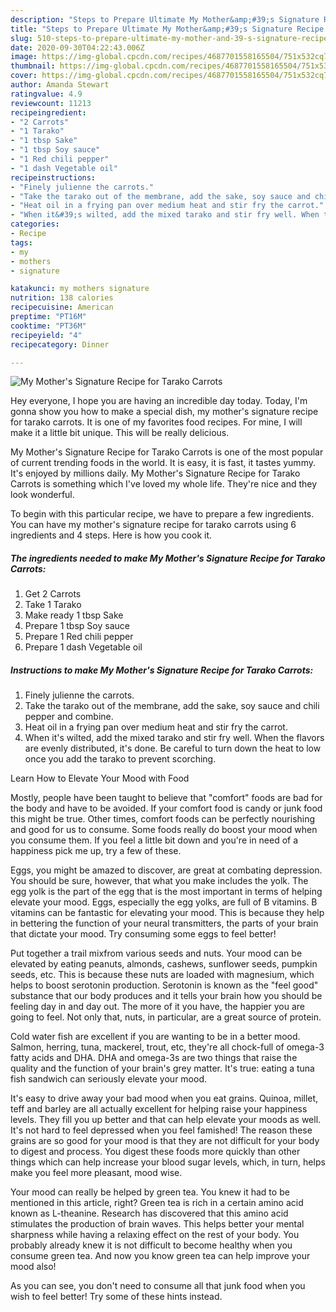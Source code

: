 ```yaml
---
description: "Steps to Prepare Ultimate My Mother&amp;#39;s Signature Recipe for Tarako Carrots"
title: "Steps to Prepare Ultimate My Mother&amp;#39;s Signature Recipe for Tarako Carrots"
slug: 510-steps-to-prepare-ultimate-my-mother-and-39-s-signature-recipe-for-tarako-carrots
date: 2020-09-30T04:22:43.006Z
image: https://img-global.cpcdn.com/recipes/4687701558165504/751x532cq70/my-mothers-signature-recipe-for-tarako-carrots-recipe-main-photo.jpg
thumbnail: https://img-global.cpcdn.com/recipes/4687701558165504/751x532cq70/my-mothers-signature-recipe-for-tarako-carrots-recipe-main-photo.jpg
cover: https://img-global.cpcdn.com/recipes/4687701558165504/751x532cq70/my-mothers-signature-recipe-for-tarako-carrots-recipe-main-photo.jpg
author: Amanda Stewart
ratingvalue: 4.9
reviewcount: 11213
recipeingredient:
- "2 Carrots"
- "1 Tarako"
- "1 tbsp Sake"
- "1 tbsp Soy sauce"
- "1 Red chili pepper"
- "1 dash Vegetable oil"
recipeinstructions:
- "Finely julienne the carrots."
- "Take the tarako out of the membrane, add the sake, soy sauce and chili pepper and combine."
- "Heat oil in a frying pan over medium heat and stir fry the carrot."
- "When it&#39;s wilted, add the mixed tarako and stir fry well. When the flavors are evenly distributed, it&#39;s done. Be careful to turn down the heat to low once you add the tarako to prevent scorching."
categories:
- Recipe
tags:
- my
- mothers
- signature

katakunci: my mothers signature 
nutrition: 138 calories
recipecuisine: American
preptime: "PT16M"
cooktime: "PT36M"
recipeyield: "4"
recipecategory: Dinner

---
```



![My Mother&#39;s Signature Recipe for Tarako Carrots](https://img-global.cpcdn.com/recipes/4687701558165504/751x532cq70/my-mothers-signature-recipe-for-tarako-carrots-recipe-main-photo.jpg)

Hey everyone, I hope you are having an incredible day today. Today, I'm gonna show you how to make a special dish, my mother&#39;s signature recipe for tarako carrots. It is one of my favorites food recipes. For mine, I will make it a little bit unique. This will be really delicious.

My Mother&#39;s Signature Recipe for Tarako Carrots is one of the most popular of current trending foods in the world. It is easy, it is fast, it tastes yummy. It's enjoyed by millions daily. My Mother&#39;s Signature Recipe for Tarako Carrots is something which I've loved my whole life. They're nice and they look wonderful.




To begin with this particular recipe, we have to prepare a few ingredients. You can have my mother&#39;s signature recipe for tarako carrots using 6 ingredients and 4 steps. Here is how you cook it.

<!--inarticleads1-->

##### The ingredients needed to make My Mother&#39;s Signature Recipe for Tarako Carrots:

1. Get 2 Carrots
1. Take 1 Tarako
1. Make ready 1 tbsp Sake
1. Prepare 1 tbsp Soy sauce
1. Prepare 1 Red chili pepper
1. Prepare 1 dash Vegetable oil




<!--inarticleads2-->

##### Instructions to make My Mother&#39;s Signature Recipe for Tarako Carrots:

1. Finely julienne the carrots.
1. Take the tarako out of the membrane, add the sake, soy sauce and chili pepper and combine.
1. Heat oil in a frying pan over medium heat and stir fry the carrot.
1. When it&#39;s wilted, add the mixed tarako and stir fry well. When the flavors are evenly distributed, it&#39;s done. Be careful to turn down the heat to low once you add the tarako to prevent scorching.




Learn How to Elevate Your Mood with Food


Mostly, people have been taught to believe that "comfort" foods are bad for the body and have to be avoided. If your comfort food is candy or junk food this might be true. Other times, comfort foods can be perfectly nourishing and good for us to consume. Some foods really do boost your mood when you consume them. If you feel a little bit down and you're in need of a happiness pick me up, try a few of these.

Eggs, you might be amazed to discover, are great at combating depression. You should be sure, however, that what you make includes the yolk. The egg yolk is the part of the egg that is the most important in terms of helping elevate your mood. Eggs, especially the egg yolks, are full of B vitamins. B vitamins can be fantastic for elevating your mood. This is because they help in bettering the function of your neural transmitters, the parts of your brain that dictate your mood. Try consuming some eggs to feel better!

Put together a trail mixfrom various seeds and nuts. Your mood can be elevated by eating peanuts, almonds, cashews, sunflower seeds, pumpkin seeds, etc. This is because these nuts are loaded with magnesium, which helps to boost serotonin production. Serotonin is known as the "feel good" substance that our body produces and it tells your brain how you should be feeling day in and day out. The more of it you have, the happier you are going to feel. Not only that, nuts, in particular, are a great source of protein.

Cold water fish are excellent if you are wanting to be in a better mood. Salmon, herring, tuna, mackerel, trout, etc, they're all chock-full of omega-3 fatty acids and DHA. DHA and omega-3s are two things that raise the quality and the function of your brain's grey matter. It's true: eating a tuna fish sandwich can seriously elevate your mood. 

It's easy to drive away your bad mood when you eat grains. Quinoa, millet, teff and barley are all actually excellent for helping raise your happiness levels. They fill you up better and that can help elevate your moods as well. It's not hard to feel depressed when you feel famished! The reason these grains are so good for your mood is that they are not difficult for your body to digest and process. You digest these foods more quickly than other things which can help increase your blood sugar levels, which, in turn, helps make you feel more pleasant, mood wise.

Your mood can really be helped by green tea. You knew it had to be mentioned in this article, right? Green tea is rich in a certain amino acid known as L-theanine. Research has discovered that this amino acid stimulates the production of brain waves. This helps better your mental sharpness while having a relaxing effect on the rest of your body. You probably already knew it is not difficult to become healthy when you consume green tea. And now you know green tea can help improve your mood also!

As you can see, you don't need to consume all that junk food when you wish to feel better! Try  some  of  these  hints  instead.

